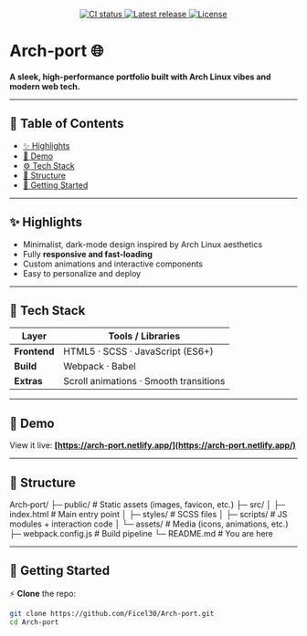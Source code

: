<!-- 🚀 Top Badges -->
<p align="center">
  <a href="https://github.com/Ficel30/Arch-port/actions">
    <img src="https://img.shields.io/github/actions/workflow/status/Ficel30/Arch-port/ci.yml?color=blue&label=CI" alt="CI status" />
  </a>
  <a href="https://github.com/Ficel30/Arch-port/releases">
    <img src="https://img.shields.io/github/v/release/Ficel30/Arch-port?color=green&label=Latest%20Release" alt="Latest release" />
  </a>
  <a href="https://github.com/Ficel30/Arch-port/blob/main/LICENSE">
    <img src="https://img.shields.io/github/license/Ficel30/Arch-port?color=yellow" alt="License" />
  </a>
</p>

<!-- 🎯 Project Title & Tagline -->
# Arch‑port 🌐
**A sleek, high-performance portfolio built with Arch Linux vibes and modern web tech.**

---

## 👀 Table of Contents
- [✨ Highlights](#-highlights)
- [🧱 Demo](#-demo)
- [⚙️ Tech Stack](#️-tech-stack)
- [📂 Structure](#-structure)
- [🚀 Getting Started](#-getting-started)
---

## ✨ Highlights
- Minimalist, dark-mode design inspired by Arch Linux aesthetics
- Fully **responsive and fast-loading**
- Custom animations and interactive components
- Easy to personalize and deploy

---

## 🧱 Tech Stack
| Layer      | Tools / Libraries               |
|------------|---------------------------------|
| **Frontend** | HTML5 · SCSS · JavaScript (ES6+) |
| **Build**    | Webpack · Babel                 |
| **Extras**   | Scroll animations · Smooth transitions |

---

## 🎥 Demo
View it live: **[https://arch-port.netlify.app/](https://arch-port.netlify.app/)**  

---

## 📂 Structure
Arch‑port/
├─ public/ # Static assets (images, favicon, etc.)
├─ src/
│ ├─ index.html # Main entry point
│ ├─ styles/ # SCSS files
│ ├─ scripts/ # JS modules + interaction code
│ └─ assets/ # Media (icons, animations, etc.)
├─ webpack.config.js # Build pipeline
└─ README.md # You are here


---

## 🚀 Getting Started

⚡ **Clone** the repo:

```bash
git clone https://github.com/Ficel30/Arch-port.git
cd Arch-port
